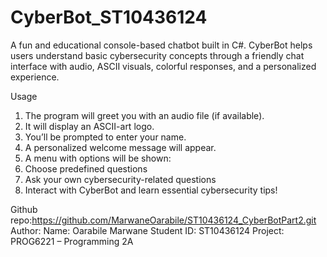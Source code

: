 # CyberBot_ST10436124
A fun and educational console-based chatbot built in C#. CyberBot helps users understand basic cybersecurity concepts through a friendly chat interface with audio, ASCII visuals, colorful responses, and a personalized experience.

Usage
1. The program will greet you with an audio file (if available).
2. It will display an ASCII-art logo.
3. You’ll be prompted to enter your name.
4. A personalized welcome message will appear.
5. A menu with options will be shown:
6. Choose predefined questions
7. Ask your own cybersecurity-related questions
8. Interact with CyberBot and learn essential cybersecurity tips!

Github repo:https://github.com/MarwaneOarabile/ST10436124_CyberBotPart2.git
Author:
Name: Oarabile Marwane
Student ID: ST10436124
Project: PROG6221 – Programming 2A
